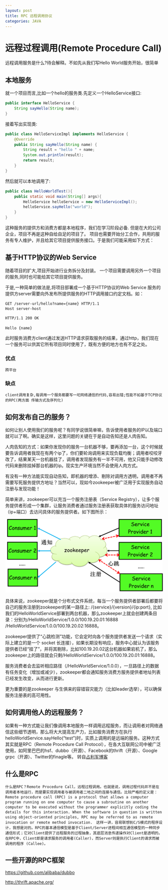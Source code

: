 ```yaml
---
layout: post
title: RPC 远程调用协议
categories: JAVA
---
```


# 远程过程调用(Remote Procedure Call)

远程调用服务是什么?待会解释。不如先从我们写Hello World服务开始，很简单

## 本地服务

就一个项目而言,比如一个hello的服务类.先定义一个HelloService接口:

```JAVA
public interface HelloService {
	String sayHello(String name);
}
```

接着写出实现类:

```JAVA
public class HelloServiceImpl implements HelloService {
    @Override
    public String sayHello(String name) {
        String result = "hello " + name;
        System.out.println(result);
        return result;
    }
}
```

然后就可以本地调用了:

```JAVA
public class HelloWorldTest(){
	public static void main(String[] args){
		HelloService helloService = new HelloServiceImpl();
		helloService.sayHello("world");
	}
}
```

这种服务的提供方和消费方都是本地程序，我们在学习阶段必备. 但是在大的公司企业，项目不再是这种自给自足的项目了。
项目也需要开始分工合作，共用的服务有专人维护，并且给其它项目提供服务接口。于是我们可能采用如下方式：

## 基于HTTP协议的Web Service

随着项目的扩大,项目开始进行业务拆分及封装。
一个项目需要调用另外一个项目的服务,同时也可能给其它项目提供服务。

于是,一种简单的做法是,将项目部署成一个基于HTTP协议的Web Service
服务的提供方server需要向外发布所提供服务的HTTP调用接口约定文档。如：

```
GET /server-url/hello?name={name} HTTP/1.1
Host server-host
```

```
HTTP/1.1 200 OK

Hello {name}
```

此时服务消费方client通过发送HTTP请求获取服务的结果，通过http，我们现在一个服务可以供其它所有项目同时使用了，既有方便的地方也有不足之处。

### 优点
	跨平台
### 缺点
	client调用复杂,每调用一个服务都要写一坨网络通信的代码,容易出错;性能不如基于TCP协议的RPC(两方面 传输方式及序列化)

## 如何发布自己的服务？

如何让别人使用我们的服务呢？有同学说很简单嘛，告诉使用者服务的IP以及端口就可以了啊。确实是这样，这里问题的关键在于是自动告知还是人肉告知。

人肉告知的方式：如果你发现你的服务一台机器不够，要再添加一台，这个时候就要告诉调用者我现在有两个ip了，你们要轮询调用来实现负载均衡；调用者咬咬牙改了，结果某天一台机器挂了，调用者发现服务有一半不可用，他又只能手动修改代码来删除挂掉那台机器的ip。现实生产环境当然不会使用人肉方式。

有没有一种方法能实现自动告知，即机器的增添、剔除对调用方透明，调用者不再需要写死服务提供方地址？当然可以，现如今zookeeper被广泛用于实现服务自动注册与发现功能！

简单来讲，zookeeper可以充当一个服务注册表（Service Registry），让多个服务提供者形成一个集群，让服务消费者通过服务注册表获取具体的服务访问地址（ip+端口）去访问具体的服务提供者。如下图所示：

![zookeeper](../images/zookeeper.png)

具体来说，zookeeper就是个分布式文件系统，每当一个服务提供者部署后都要将自己的服务注册到zookeeper的某一路径上: /{service}/{version}/{ip:port}, 比如我们的HelloWorldService部署到两台机器，那么zookeeper上就会创建两条目录：分别为/HelloWorldService/1.0.0/100.19.20.01:16888  /HelloWorldService/1.0.0/100.19.20.02:16888。

zookeeper提供了“心跳检测”功能，它会定时向各个服务提供者发送一个请求（实际上建立的是一个 socket 长连接），如果长期没有响应，服务中心就认为该服务提供者已经“挂了”，并将其剔除，比如100.19.20.02这台机器如果宕机了，那么zookeeper上的路径就会只剩/HelloWorldService/1.0.0/100.19.20.01:16888。

服务消费者会去监听相应路径（/HelloWorldService/1.0.0），一旦路径上的数据有任务变化（增加或减少），zookeeper都会通知服务消费方服务提供者地址列表已经发生改变，从而进行更新。

更为重要的是zookeeper 与生俱来的容错容灾能力（比如leader选举），可以确保服务注册表的高可用性。

## 如何调用他人的远程服务？

如果有一种方式能让我们像调用本地服务一样调用远程服务，而让调用者对网络通信这些细节透明，那么将大大提高生产力，比如服务消费方在执行helloWorldService.sayHello(“test”)时，实质上调用的是远端的服务。这种方式其实就是RPC（Remote Procedure Call Protocol），在各大互联网公司中被广泛使用，如阿里巴巴的hsf、dubbo（开源）、Facebook的thrift（开源）、Google grpc（开源）、Twitter的finagle等。
转自[占利军博客](http://www.cnblogs.com/LBSer/p/4853234.html)

## 什么是RPC

    什么是RPC？Remote Procedure Call，远程过程调用。也就是说，调用过程代码并不是在调用者本地运行，而是要实现调用者与被调用者二地之间的连接与通信。比较严格的定义是：Remote procedure call (RPC) is a protocol that allows a computer program running on one computer to cause a subroutine on another computer to be executed without the programmer explicitly coding the details for this interaction. When the software in question is written using object-oriented principles, RPC may be referred to as remote invocation or remote method invocation.　这样一讲，容易联想到C/S模式的程序设计，我想是对的。RPC的基本通信模型是基于Client/Server进程间相互通信模型的一种同步通信形式；它对Client提供了远程服务的过程抽象，其底层消息传递操作对Client是透明的。在RPC中，Client即是请求服务的调用者(Caller)，而Server则是执行Client的请求而被调用的程序 (Callee)。

## 一些开源的RPC框架

https://github.com/alibaba/dubbo

http://thrift.apache.org/